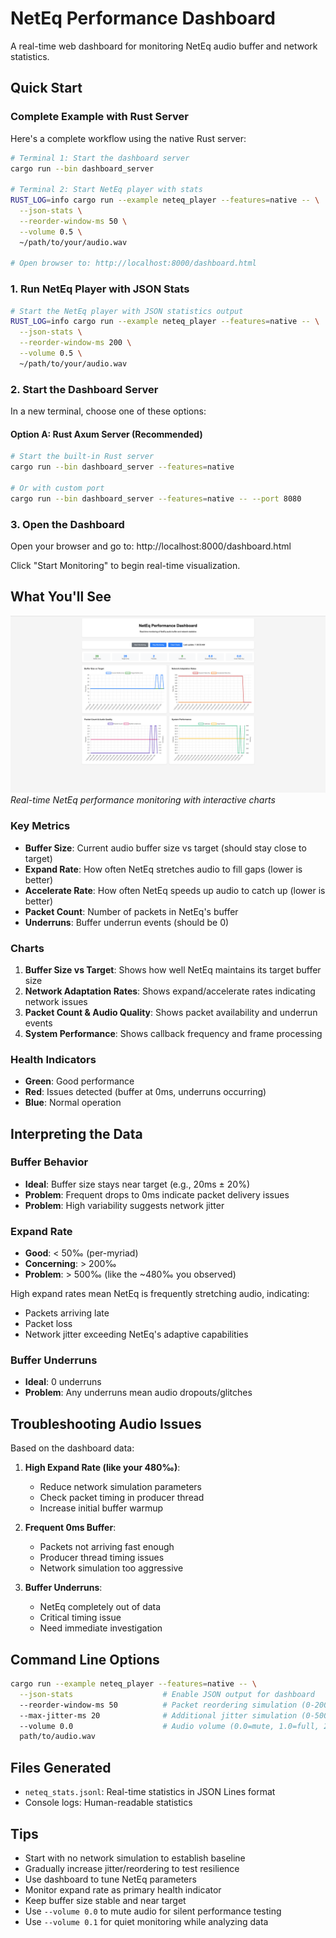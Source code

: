 # NetEq Performance Dashboard

A real-time web dashboard for monitoring NetEq audio buffer and network statistics.

## Quick Start

### Complete Example with Rust Server

Here's a complete workflow using the native Rust server:

```bash
# Terminal 1: Start the dashboard server
cargo run --bin dashboard_server

# Terminal 2: Start NetEq player with stats
RUST_LOG=info cargo run --example neteq_player --features=native -- \
  --json-stats \
  --reorder-window-ms 50 \
  --volume 0.5 \
  ~/path/to/your/audio.wav

# Open browser to: http://localhost:8000/dashboard.html
```

### 1. Run NetEq Player with JSON Stats

```bash
# Start the NetEq player with JSON statistics output
RUST_LOG=info cargo run --example neteq_player --features=native -- \
  --json-stats \
  --reorder-window-ms 200 \
  --volume 0.5 \
  ~/path/to/your/audio.wav
```

### 2. Start the Dashboard Server

In a new terminal, choose one of these options:

#### Option A: Rust Axum Server (Recommended)
```bash
# Start the built-in Rust server
cargo run --bin dashboard_server --features=native

# Or with custom port
cargo run --bin dashboard_server --features=native -- --port 8080
```

### 3. Open the Dashboard

Open your browser and go to: http://localhost:8000/dashboard.html

Click "Start Monitoring" to begin real-time visualization.

## What You'll See

![NetEq Performance Dashboard](stats_dashboard_sample.png)
*Real-time NetEq performance monitoring with interactive charts*

### Key Metrics

- **Buffer Size**: Current audio buffer size vs target (should stay close to target)
- **Expand Rate**: How often NetEq stretches audio to fill gaps (lower is better)
- **Accelerate Rate**: How often NetEq speeds up audio to catch up (lower is better) 
- **Packet Count**: Number of packets in NetEq's buffer
- **Underruns**: Buffer underrun events (should be 0)

### Charts

1. **Buffer Size vs Target**: Shows how well NetEq maintains its target buffer size
2. **Network Adaptation Rates**: Shows expand/accelerate rates indicating network issues
3. **Packet Count & Audio Quality**: Shows packet availability and underrun events
4. **System Performance**: Shows callback frequency and frame processing

### Health Indicators

- **Green**: Good performance
- **Red**: Issues detected (buffer at 0ms, underruns occurring)
- **Blue**: Normal operation

## Interpreting the Data

### Buffer Behavior
- **Ideal**: Buffer size stays near target (e.g., 20ms ± 20%)
- **Problem**: Frequent drops to 0ms indicate packet delivery issues
- **Problem**: High variability suggests network jitter

### Expand Rate
- **Good**: < 50‰ (per-myriad)
- **Concerning**: > 200‰ 
- **Problem**: > 500‰ (like the ~480‰ you observed)

High expand rates mean NetEq is frequently stretching audio, indicating:
- Packets arriving late
- Packet loss
- Network jitter exceeding NetEq's adaptive capabilities

### Buffer Underruns
- **Ideal**: 0 underruns
- **Problem**: Any underruns mean audio dropouts/glitches

## Troubleshooting Audio Issues

Based on the dashboard data:

1. **High Expand Rate (like your 480‰)**:
   - Reduce network simulation parameters
   - Check packet timing in producer thread
   - Increase initial buffer warmup

2. **Frequent 0ms Buffer**:
   - Packets not arriving fast enough
   - Producer thread timing issues
   - Network simulation too aggressive

3. **Buffer Underruns**:
   - NetEq completely out of data
   - Critical timing issue
   - Need immediate investigation

## Command Line Options

```bash
cargo run --example neteq_player --features=native -- \
  --json-stats                    # Enable JSON output for dashboard
  --reorder-window-ms 50          # Packet reordering simulation (0-200ms)
  --max-jitter-ms 20              # Additional jitter simulation (0-500ms)
  --volume 0.0                    # Audio volume (0.0=mute, 1.0=full, 2.0=200%)
  path/to/audio.wav
```

## Files Generated

- `neteq_stats.jsonl`: Real-time statistics in JSON Lines format
- Console logs: Human-readable statistics

## Tips

- Start with no network simulation to establish baseline
- Gradually increase jitter/reordering to test resilience
- Use dashboard to tune NetEq parameters
- Monitor expand rate as primary health indicator
- Keep buffer size stable and near target
- Use `--volume 0.0` to mute audio for silent performance testing
- Use `--volume 0.1` for quiet monitoring while analyzing data 